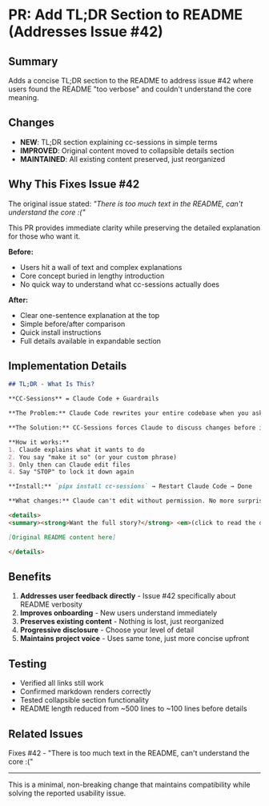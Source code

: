# PR: Add TL;DR Section to README (Addresses Issue #42)

## Summary

Adds a concise TL;DR section to the README to address issue #42 where users found the README "too verbose" and couldn't understand the core meaning.

## Changes

- **NEW**: TL;DR section explaining cc-sessions in simple terms
- **IMPROVED**: Original content moved to collapsible details section
- **MAINTAINED**: All existing content preserved, just reorganized

## Why This Fixes Issue #42

The original issue stated: *"There is too much text in the README, can't understand the core :("*

This PR provides immediate clarity while preserving the detailed explanation for those who want it.

**Before:**
- Users hit a wall of text and complex explanations
- Core concept buried in lengthy introduction
- No quick way to understand what cc-sessions actually does

**After:**
- Clear one-sentence explanation at the top
- Simple before/after comparison
- Quick install instructions
- Full details available in expandable section

## Implementation Details

```markdown
## TL;DR - What Is This?

**CC-Sessions** = Claude Code + Guardrails

**The Problem:** Claude Code rewrites your entire codebase when you ask it to add a button.

**The Solution:** CC-Sessions forces Claude to discuss changes before implementing them.

**How it works:**
1. Claude explains what it wants to do
2. You say "make it so" (or your custom phrase)
3. Only then can Claude edit files
4. Say "STOP" to lock it down again

**Install:** `pipx install cc-sessions` → Restart Claude Code → Done

**What changes:** Claude can't edit without permission. No more surprise refactors.

<details>
<summary><strong>Want the full story?</strong> <em>(click to read the detailed explanation)</em></summary>

[Original README content here]

</details>
```

## Benefits

1. **Addresses user feedback directly** - Issue #42 specifically about README verbosity
2. **Improves onboarding** - New users understand immediately
3. **Preserves existing content** - Nothing is lost, just reorganized
4. **Progressive disclosure** - Choose your level of detail
5. **Maintains project voice** - Uses same tone, just more concise upfront

## Testing

- Verified all links still work
- Confirmed markdown renders correctly
- Tested collapsible section functionality
- README length reduced from ~500 lines to ~100 lines before details

## Related Issues

Fixes #42 - "There is too much text in the README, can't understand the core :("

---

This is a minimal, non-breaking change that maintains compatibility while solving the reported usability issue.